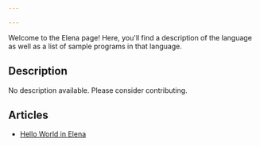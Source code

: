```yaml
---

---
```


Welcome to the Elena page! Here, you'll find a description of the language as well as a list of sample programs in that language.

## Description

No description available. Please consider contributing.

## Articles

- [Hello World in Elena](https://sampleprograms.io/projects/hello-world/elena)